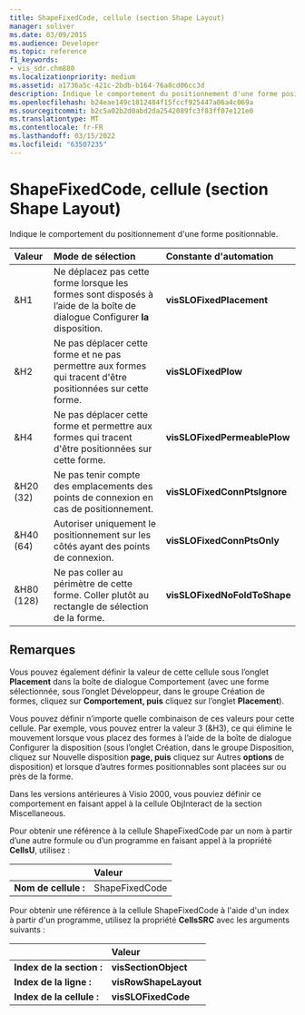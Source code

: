 ```yaml
---
title: ShapeFixedCode, cellule (section Shape Layout)
manager: soliver
ms.date: 03/09/2015
ms.audience: Developer
ms.topic: reference
f1_keywords:
- vis_sdr.chm880
ms.localizationpriority: medium
ms.assetid: a1736a5c-421c-2bdb-b164-76a8cd06cc3d
description: Indique le comportement du positionnement d'une forme positionnable.
ms.openlocfilehash: b24eae149c1812484f15fccf925447a06a4c069a
ms.sourcegitcommit: b2c5a02b2d0abd2da2542089fc3f83ff07e121e0
ms.translationtype: MT
ms.contentlocale: fr-FR
ms.lasthandoff: 03/15/2022
ms.locfileid: "63507235"
---
```

# <a name="shapefixedcode-cell-shape-layout-section"></a>ShapeFixedCode, cellule (section Shape Layout)

Indique le comportement du positionnement d'une forme positionnable.
  
|**Valeur**|**Mode de sélection**|**Constante d'automation**|
|:-----|:-----|:-----|
|&amp;H1  <br/> |Ne déplacez pas cette forme lorsque les formes sont disposés à l’aide de la boîte de dialogue Configurer **la** disposition. |**visSLOFixedPlacement** <br/> |
|&amp;H2  <br/> |Ne pas déplacer cette forme et ne pas permettre aux formes qui tracent d'être positionnées sur cette forme. |**visSLOFixedPlow** <br/> |
|&amp;H4  <br/> |Ne pas déplacer cette forme et permettre aux formes qui tracent d'être positionnées sur cette forme. |**visSLOFixedPermeablePlow** <br/> |
|&amp;H20 (32)  <br/> |Ne pas tenir compte des emplacements des points de connexion en cas de positionnement. |**visSLOFixedConnPtsIgnore** <br/> |
|&amp;H40 (64)  <br/> |Autoriser uniquement le positionnement sur les côtés ayant des points de connexion. |**visSLOFixedConnPtsOnly** <br/> |
|&amp;H80 (128)  <br/> |Ne pas coller au périmètre de cette forme. Coller plutôt au rectangle de sélection de la forme. |**visSLOFixedNoFoldToShape** <br/> |
   
## <a name="remarks"></a>Remarques

Vous pouvez également définir la valeur de cette cellule sous l’onglet **Placement** dans  la boîte de dialogue Comportement (avec une forme sélectionnée, sous l’onglet Développeur,  dans le groupe Création de formes, cliquez sur **Comportement, puis** cliquez sur l’onglet [](run-in-developer-mode-display-the-developer-tab.md) **Placement**). 
  
Vous pouvez définir n’importe quelle combinaison de ces valeurs pour cette cellule. Par exemple, vous pouvez entrer la valeur 3 (&amp;H3), ce qui élimine le mouvement lorsque vous placez des formes à l’aide de la boîte de dialogue Configurer la  disposition (sous l’onglet Création, dans le groupe Disposition, cliquez sur Nouvelle disposition **page, puis** cliquez sur Autres  **options** de disposition) et lorsque d’autres formes positionnables sont placées sur ou près de la forme. 
  
Dans les versions antérieures à Visio 2000, vous pouviez définir ce comportement en faisant appel à la cellule ObjInteract de la section Miscellaneous. 
  
Pour obtenir une référence à la cellule ShapeFixedCode par un nom à partir d’une autre formule ou d’un programme en faisant appel à la propriété **CellsU**, utilisez : 
  
||Valeur |
|:-----|:-----|
|**Nom de cellule :**  <br/> |ShapeFixedCode  <br/> |
   
Pour obtenir une référence à la cellule ShapeFixedCode à l'aide d'un index à partir d'un programme, utilisez la propriété **CellsSRC** avec les arguments suivants : 
  
||Valeur |
|:-----|:-----|
|**Index de la section :**  <br/> |**visSectionObject** <br/> |
|**Index de la ligne :**  <br/> |**visRowShapeLayout** <br/> |
|**Index de la cellule :**  <br/> |**visSLOFixedCode** <br/> |
   

